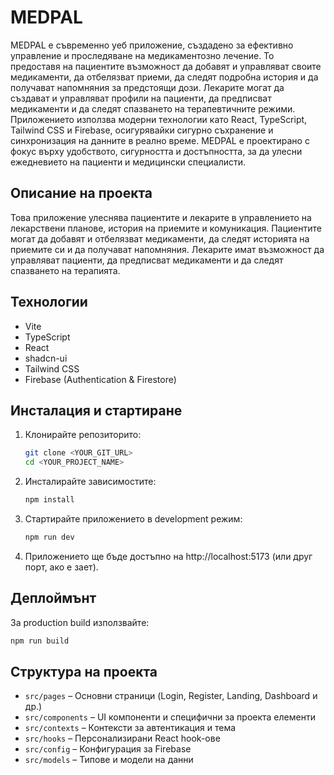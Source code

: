 # MEDPAL

MEDPAL е съвременно уеб приложение, създадено за ефективно управление и проследяване на медикаментозно лечение. То предоставя на пациентите възможност да добавят и управляват своите медикаменти, да отбелязват приеми, да следят подробна история и да получават напомняния за предстоящи дози. Лекарите могат да създават и управляват профили на пациенти, да предписват медикаменти и да следят спазването на терапевтичните режими. Приложението използва модерни технологии като React, TypeScript, Tailwind CSS и Firebase, осигурявайки сигурно съхранение и синхронизация на данните в реално време. MEDPAL е проектирано с фокус върху удобството, сигурността и достъпността, за да улесни ежедневието на пациенти и медицински специалисти.

## Описание на проекта

Това приложение улеснява пациентите и лекарите в управлението на лекарствени планове, история на приемите и комуникация. Пациентите могат да добавят и отбелязват медикаменти, да следят историята на приемите си и да получават напомняния. Лекарите имат възможност да управляват пациенти, да предписват медикаменти и да следят спазването на терапията.

## Технологии

- Vite
- TypeScript
- React
- shadcn-ui
- Tailwind CSS
- Firebase (Authentication & Firestore)

## Инсталация и стартиране

1. Клонирайте репозиторито:
   ```sh
   git clone <YOUR_GIT_URL>
   cd <YOUR_PROJECT_NAME>
   ```
2. Инсталирайте зависимостите:
   ```sh
   npm install
   ```
3. Стартирайте приложението в development режим:
   ```sh
   npm run dev
   ```
4. Приложението ще бъде достъпно на http://localhost:5173 (или друг порт, ако е зает).

## Деплоймънт

За production build използвайте:
```sh
npm run build
```

## Структура на проекта
- `src/pages` – Основни страници (Login, Register, Landing, Dashboard и др.)
- `src/components` – UI компоненти и специфични за проекта елементи
- `src/contexts` – Контексти за автентикация и тема
- `src/hooks` – Персонализирани React hook-ове
- `src/config` – Конфигурация за Firebase
- `src/models` – Типове и модели на данни

